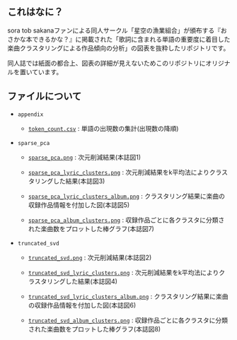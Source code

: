 ## これはなに？

sora tob sakanaファンによる同人サークル「星空の漁業組合」が頒布する『おさかな本できるかな？』に掲載された「歌詞に含まれる単語の重要度に着目した楽曲クラスタリングによる作品傾向の分析」の図表を抜粋したリポジトリです。

同人誌では紙面の都合上、図表の詳細が見えないためこのリポジトリにオリジナルを置いています。

## ファイルについて

- `appendix`

  - [`token_count.csv`](https://github.com/NaoY-2501/osakanabook_lyrics_clustering/blob/master/appendix/token_count.csv) : 単語の出現数の集計(出現数の降順)

- `sparse_pca`

  - [`sparse_pca.png`](https://github.com/NaoY-2501/osakanabook_lyrics_clustering/blob/master/sparse_pca/sparse_pca.png) : 次元削減結果(本誌図1)
  
  - [`sparse_pca_lyric_clusters.png`](https://github.com/NaoY-2501/osakanabook_lyrics_clustering/blob/master/sparse_pca/sparse_pca_lyric_clusters.png) : 次元削減結果をk平均法によりクラスタリングした結果(本誌図3)
  
  - [`sparse_pca_lyric_clusters_album.png`](https://github.com/NaoY-2501/osakanabook_lyrics_clustering/blob/master/sparse_pca/sparse_pca_lyric_clusters_album.png) : クラスタリング結果に楽曲の収録作品情報を付加した図(本誌図5)
  
  - [`sparse_pca_album_clusters.png`](https://github.com/NaoY-2501/osakanabook_lyrics_clustering/blob/master/sparse_pca/sparse_pca_album_clusters.png) : 収録作品ごとに各クラスタに分類された楽曲数をプロットした棒グラフ(本誌図7)
  
- `truncated_svd`

  - [`truncated_svd.png`](https://github.com/NaoY-2501/osakanabook_lyrics_clustering/blob/master/truncated_svd/truncated_svd.png) : 次元削減結果(本誌図2)
  
  - [`truncated_svd_lyric_clusters.png`](https://github.com/NaoY-2501/osakanabook_lyrics_clustering/blob/master/truncated_svd/truncated_svd_lyric_clusters.png) : 次元削減結果をk平均法によりクラスタリングした結果(本誌図4)
  
  - [`truncated_svd_lyric_clusters_album.png`](https://github.com/NaoY-2501/osakanabook_lyrics_clustering/blob/master/truncated_svd/truncated_svd_lyric_clusters_album.png) : クラスタリング結果に楽曲の収録作品情報を付加した図(本誌図6)
  
  - [`truncated_svd_album_clusters.png`](https://github.com/NaoY-2501/osakanabook_lyrics_clustering/blob/master/truncated_svd/truncated_svd_album_clusters.png) : 収録作品ごとに各クラスタに分類された楽曲数をプロットした棒グラフ(本誌図8)
